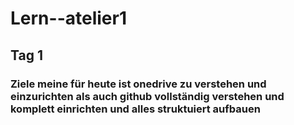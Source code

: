 # Lern--atelier1
## Tag 1
### Ziele meine für heute ist onedrive zu verstehen und einzurichten als auch github vollständig verstehen und komplett einrichten und alles struktuiert aufbauen
